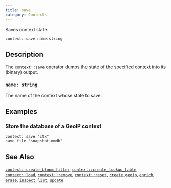 ```yaml
---
title: save
category: Contexts
---
```


Saves context state.

```tql
context::save name:string
```

## Description

The `context::save` operator dumps the state of the specified context into its
(binary) output.

### `name: string`

The name of the context whose state to save.

## Examples

### Store the database of a GeoIP context

```tql
context::save "ctx"
save_file "snapshot.mmdb"
```

## See Also

[`context::create_bloom_filter`](/reference/operators/context/create_bloom_filter),
[`context::create_lookup_table`](/reference/operators/context/create_lookup_table),
[`context::load`](/reference/operators/context/load),
[`context::remove`](/reference/operators/context/remove),
[`context::reset`](/reference/operators/context/reset),
[`create_geoip`](/reference/operators/context/create_geoip),
[`enrich`](/reference/operators/context/enrich),
[`erase`](/reference/operators/context/erase),
[`inspect`](/reference/operators/context/inspect),
[`list`](/reference/operators/context/list),
[`update`](/reference/operators/context/update)
